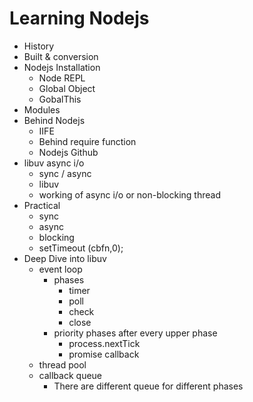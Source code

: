 # Learning Nodejs

- History
- Built & conversion
- Nodejs Installation
    - Node REPL
    - Global Object
    - GobalThis
- Modules
- Behind Nodejs
    - IIFE
    - Behind require function
    - Nodejs Github
- libuv async i/o
    - sync / async
    - libuv
    - working of async i/o or non-blocking thread
- Practical 
    - sync 
    - async
    - blocking
    - setTimeout (cbfn,0);
- Deep Dive into libuv
    - event loop 
        - phases
            - timer
            - poll
            - check
            - close
        - priority phases after every upper phase
            - process.nextTick
            - promise callback
    - thread pool
    - callback queue 
        - There are different queue for different phases   
        